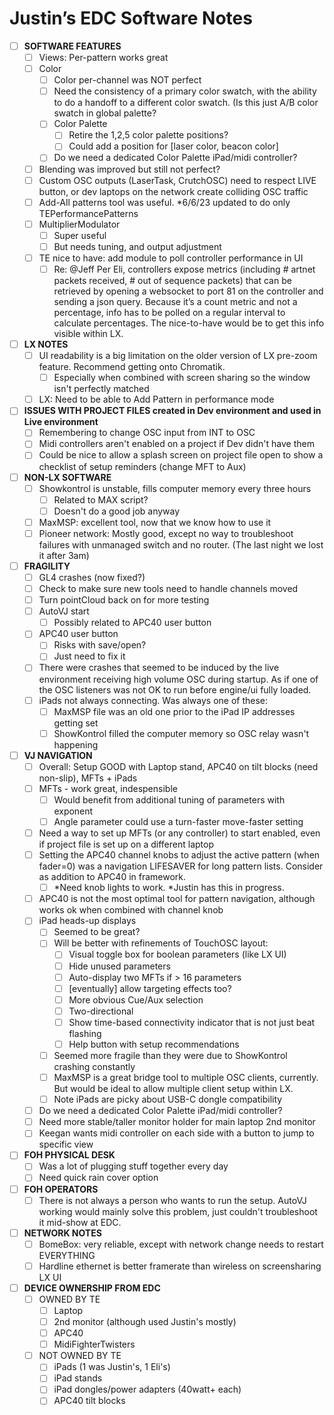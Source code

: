 # Justin’s EDC Software Notes

- [ ]  **SOFTWARE FEATURES**
    - [ ]  Views: Per-pattern works great
    - [ ]  Color
        - [ ]  Color per-channel was NOT perfect
        - [ ]  Need the consistency of a primary color swatch, with the ability to do a handoff to a different color swatch. (Is this just A/B color swatch in global palette?
        - [ ]  Color Palette
            - [ ]  Retire the 1,2,5 color palette positions?
            - [ ]  Could add a position for [laser color, beacon color]
        - [ ]  Do we need a dedicated Color Palette iPad/midi controller?
    - [ ]  Blending was improved but still not perfect?
    - [ ]  Custom OSC outputs (LaserTask, CrutchOSC) need to respect LIVE button, or dev laptops on the network create colliding OSC traffic
    - [ ]  Add-All patterns tool was useful. *6/6/23 updated to do only TEPerformancePatterns
    - [ ]  MultiplierModulator
        - [ ]  Super useful
        - [ ]  But needs tuning, and output adjustment
    - [ ]  TE nice to have: add module to poll controller performance in UI
        - [ ]  Re: @Jeff Per Eli, controllers expose metrics (including # artnet packets received, # out of sequence packets) that can be retrieved by opening a websocket to port 81 on the controller and sending a json query.  Because it’s a count metric and not a percentage, info has to be polled on a regular interval to calculate percentages.  The nice-to-have would be to get this info visible within LX.
- [ ]  **LX NOTES**
    - [ ]  UI readability is a big limitation on the older version of LX pre-zoom feature.  Recommend getting onto Chromatik.
        - [ ]  Especially when combined with screen sharing so the window isn't perfectly matched
    - [ ]  LX: Need to be able to Add Pattern in performance mode
- [ ]  **ISSUES WITH PROJECT FILES created in Dev environment and used in Live environment**
    - [ ]  Remembering to change OSC input from INT to OSC
    - [ ]  Midi controllers aren't enabled on a project if Dev didn't have them
    - [ ]  Could be nice to allow a splash screen on project file open to show a checklist of setup reminders (change MFT to Aux)
- [ ]  **NON-LX SOFTWARE**
    - [ ]  Showkontrol is unstable, fills computer memory every three hours
        - [ ]  Related to MAX script?
        - [ ]  Doesn't do a good job anyway
    - [ ]  MaxMSP: excellent tool, now that we know how to use it
    - [ ]  Pioneer network: Mostly good, except no way to troubleshoot failures with unmanaged switch and no router.  (The last night we lost it after 3am)
- [ ]  **FRAGILITY**
    - [ ]  GL4 crashes (now fixed?)
    - [ ]  Check to make sure new tools need to handle channels moved
    - [ ]  Turn pointCloud back on for more testing
    - [ ]  AutoVJ start
        - [ ]  Possibly related to APC40 user button
    - [ ]  APC40 user button
        - [ ]  Risks with save/open?
        - [ ]  Just need to fix it
    - [ ]  There were crashes that seemed to be induced by the live environment receiving high volume OSC during startup.  As if one of the OSC listeners was not OK to run before engine/ui fully loaded.
    - [ ]  iPads not always connecting.  Was always one of these:
        - [ ]  MaxMSP file was an old one prior to the iPad IP addresses getting set
        - [ ]  ShowKontrol filled the computer memory so OSC relay wasn't happening
- [ ]  **VJ NAVIGATION**
    - [ ]  Overall: Setup GOOD with Laptop stand, APC40 on tilt blocks (need non-slip), MFTs + iPads
    - [ ]  MFTs - work great, indespensible
        - [ ]  Would benefit from additional tuning of parameters with exponent
        - [ ]  Angle parameter could use a turn-faster move-faster setting
    - [ ]  Need a way to set up MFTs (or any controller) to start enabled, even if project file is set up on a different laptop
    - [ ]  Setting the APC40 channel knobs to adjust the active pattern (when fader=0) was a navigation LIFESAVER for long pattern lists.  Consider as addition to APC40 in framework.
        - [ ]  *Need knob lights to work.  *Justin has this in progress.
    - [ ]  APC40 is not the most optimal tool for pattern navigation, although works ok when combined with channel knob
    - [ ]  iPad heads-up displays
        - [ ]  Seemed to be great?
        - [ ]  Will be better with refinements of TouchOSC layout:
            - [ ]  Visual toggle box for boolean parameters (like LX UI)
            - [ ]  Hide unused parameters
            - [ ]  Auto-display two MFTs if > 16 parameters
            - [ ]  [eventually] allow targeting effects too?
            - [ ]  More obvious Cue/Aux selection
            - [ ]  Two-directional
            - [ ]  Show time-based connectivity indicator that is not just beat flashing
            - [ ]  Help button with setup recommendations
        - [ ]  Seemed more fragile than they were due to ShowKontrol crashing constantly
        - [ ]  MaxMSP is a great bridge tool to multiple OSC clients, currently.  But would be ideal to allow multiple client setup within LX.
        - [ ]  Note iPads are picky about USB-C dongle compatibility
    - [ ]  Do we need a dedicated Color Palette iPad/midi controller?
    - [ ]  Need more stable/taller monitor holder for main laptop 2nd monitor
    - [ ]  Keegan wants midi controller on each side with a button to jump to specific view
- [ ]  **FOH PHYSICAL DESK**
    - [ ]  Was a lot of plugging stuff together every day
    - [ ]  Need quick rain cover option
- [ ]  **FOH OPERATORS**
    - [ ]  There is not always a person who wants to run the setup.  AutoVJ working would mainly solve this problem, just couldn't troubleshoot it mid-show at EDC.
- [ ]  **NETWORK NOTES**
    - [ ]  BomeBox: very reliable, except with network change needs to restart EVERYTHING
    - [ ]  Hardline ethernet is better framerate than wireless on screensharing LX UI
- [ ]  **DEVICE OWNERSHIP FROM EDC**
    - [ ]  OWNED BY TE
        - [ ]  Laptop
        - [ ]  2nd monitor (although used Justin's mostly)
        - [ ]  APC40
        - [ ]  MidiFighterTwisters
    - [ ]  NOT OWNED BY TE
        - [ ]  iPads (1 was Justin's, 1 Eli's)
        - [ ]  iPad stands
        - [ ]  iPad dongles/power adapters (40watt+ each)
        - [ ]  APC40 tilt blocks